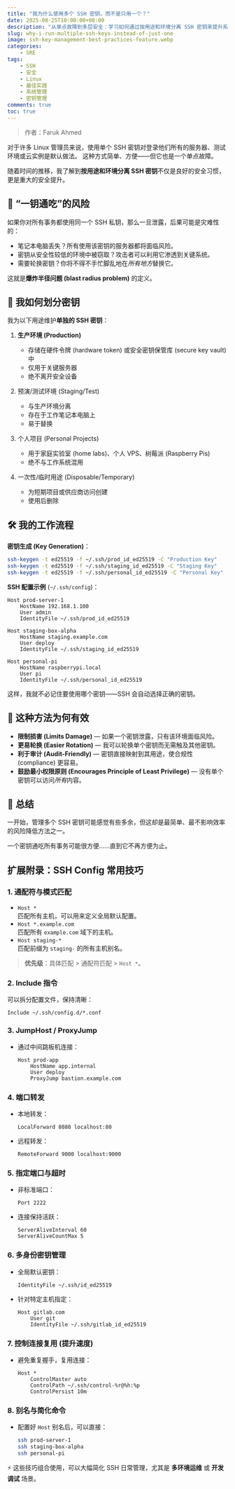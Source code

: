 ```yaml
---
title: "我为什么使用多个 SSH 密钥，而不是只用一个？"
date: 2025-08-25T10:00:00+08:00
description: "从单点故障到多层安全：学习如何通过按用途和环境分离 SSH 密钥来提升系统安全性，降低爆炸半径风险。"
slug: why-i-run-multiple-ssh-keys-instead-of-just-one
image: ssh-key-management-best-practices-feature.webp
categories:
    - SRE
tags:
    - SSH
    - 安全
    - Linux
    - 最佳实践
    - 系统管理
    - 密钥管理
comments: true
toc: true
---
```


>作者：Faruk Ahmed

对于许多 Linux 管理员来说，使用单个 SSH 密钥对登录他们所有的服务器、测试环境或云实例是默认做法。
这种方式简单、方便——但它也是一个单点故障。

随着时间的推移，我了解到**按用途和环境分离 SSH 密钥**不仅是良好的安全习惯，更是重大的安全提升。

## 🛑 “一钥通吃”的风险

如果你对所有事务都使用同一个 SSH 私钥，那么一旦泄露，后果可能是灾难性的：

- 笔记本电脑丢失？所有使用该密钥的服务器都将面临风险。
- 密钥从安全性较低的环境中被窃取？攻击者可以利用它渗透到关键系统。
- 需要轮换密钥？你将不得不手忙脚乱地在*所有地方*替换它。

这就是**爆炸半径问题 (blast radius problem)** 的定义。

## 🧩 我如何划分密钥

我为以下用途维护**单独的 SSH 密钥**：

1. **生产环境 (Production)**
    - 存储在硬件令牌 (hardware token) 或安全密钥保管库 (secure key vault) 中
    - 仅用于关键服务器
    - 绝不离开安全设备

2. 预演/测试环境 (Staging/Test)
    - 与生产环境分离
    - 存在于工作笔记本电脑上
    - 易于替换

3. 个人项目 (Personal Projects)
    - 用于家庭实验室 (home labs)、个人 VPS、树莓派 (Raspberry Pis)
    - 绝不与工作系统混用

4. 一次性/临时用途 (Disposable/Temporary)
    - 为短期项目或供应商访问创建
    - 使用后删除

## 🛠 我的工作流程

**密钥生成 (Key Generation)**：

```bash
ssh-keygen -t ed25519 -f ~/.ssh/prod_id_ed25519 -C "Production Key"
ssh-keygen -t ed25519 -f ~/.ssh/staging_id_ed25519 -C "Staging Key"
ssh-keygen -t ed25519 -f ~/.ssh/personal_id_ed25519 -C "Personal Key"
```

**SSH 配置示例** (`~/.ssh/config`)：

```config
Host prod-server-1
    HostName 192.168.1.100
    User admin
    IdentityFile ~/.ssh/prod_id_ed25519

Host staging-box-alpha
    HostName staging.example.com
    User deploy
    IdentityFile ~/.ssh/staging_id_ed25519

Host personal-pi
    HostName raspberrypi.local
    User pi
    IdentityFile ~/.ssh/personal_id_ed25519
```

这样，我就不必记住要使用哪个密钥——SSH 会自动选择正确的密钥。




## 🧠 这种方法为何有效

- **限制损害 (Limits Damage)** — 如果一个密钥泄露，只有该环境面临风险。
- **更易轮换 (Easier Rotation)** — 我可以轮换单个密钥而无需触及其他密钥。
- **利于审计 (Audit-Friendly)** — 密钥直接映射到其用途，使合规性 (compliance) 更容易。
- **鼓励最小权限原则 (Encourages Principle of Least Privilege)** — 没有单个密钥可以访问*所有*内容。

## 📌 总结

一开始，管理多个 SSH 密钥可能感觉有些多余，但这却是最简单、最不影响效率的风险降低方法之一。

一个密钥通吃所有事务可能很方便……直到它不再方便为止。


## 扩展附录：SSH Config 常用技巧

### 1. 通配符与模式匹配

- `Host *`  
  匹配所有主机，可以用来定义全局默认配置。  
- `Host *.example.com`  
  匹配所有 `example.com` 域下的主机。  
- `Host staging-*`  
  匹配前缀为 `staging-` 的所有主机别名。  

> **优先级**：具体匹配 > 通配符匹配 > `Host *`。

### 2. Include 指令

可以拆分配置文件，保持清晰：

```config
Include ~/.ssh/config.d/*.conf
```



### 3. JumpHost / ProxyJump

- 通过中间跳板机连接：

  ```config
  Host prod-app
      HostName app.internal
      User deploy
      ProxyJump bastion.example.com
  ```



### 4. 端口转发

- 本地转发：

  ```config
  LocalForward 8080 localhost:80
  ```

- 远程转发：

  ```config
  RemoteForward 9000 localhost:9000
  ```

### 5. 指定端口与超时

- 非标准端口：

  ```config
  Port 2222
  ```

- 连接保持活跃：

  ```config
  ServerAliveInterval 60
  ServerAliveCountMax 5
  ```



### 6. 多身份密钥管理

- 全局默认密钥：

  ```config
  IdentityFile ~/.ssh/id_ed25519
  ```

- 针对特定主机指定：

  ```config
  Host gitlab.com
      User git
      IdentityFile ~/.ssh/gitlab_id_ed25519
  ```

### 7. 控制连接复用 (提升速度)

- 避免重复握手，复用连接：

  ```config
  Host *
      ControlMaster auto
      ControlPath ~/.ssh/control-%r@%h:%p
      ControlPersist 10m
  ```



### 8. 别名与简化命令

- 配置好 `Host` 别名后，可以直接：

  ```bash
  ssh prod-server-1
  ssh staging-box-alpha
  ssh personal-pi
  ```



⚡ 这些技巧组合使用，可以大幅简化 SSH 日常管理，尤其是 **多环境运维** 或 **开发调试** 场景。

